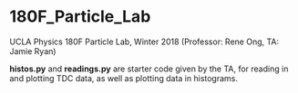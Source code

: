 # 180F_Particle_Lab
UCLA Physics 180F Particle Lab, Winter 2018 (Professor: Rene Ong, TA: Jamie Ryan)

**histos.py** and **readings.py** are starter code given by the TA, for reading in and plotting TDC data, as well as plotting data in histograms.
